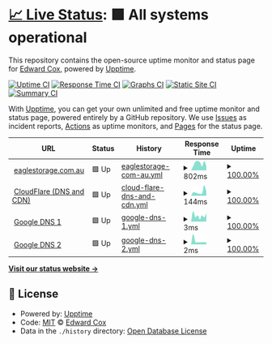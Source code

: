 # [📈 Live Status](https://eaglestorage.siteauditpro.com.au): <!--live status--> **🟩 All systems operational**

This repository contains the open-source uptime monitor and status page for [Edward Cox](https://eaglestorage.siteauditpro.com.au), powered by [Upptime](https://github.com/upptime/upptime).

[![Uptime CI](https://github.com/edwardcox/eaglestorage/workflows/Uptime%20CI/badge.svg)](https://github.com/edwardcox/eaglestorage/actions?query=workflow%3A%22Uptime+CI%22)
[![Response Time CI](https://github.com/edwardcox/eaglestorage/workflows/Response%20Time%20CI/badge.svg)](https://github.com/edwardcox/eaglestorage/actions?query=workflow%3A%22Response+Time+CI%22)
[![Graphs CI](https://github.com/edwardcox/eaglestorage/workflows/Graphs%20CI/badge.svg)](https://github.com/edwardcox/eaglestorage/actions?query=workflow%3A%22Graphs+CI%22)
[![Static Site CI](https://github.com/edwardcox/eaglestorage/workflows/Static%20Site%20CI/badge.svg)](https://github.com/edwardcox/eaglestorage/actions?query=workflow%3A%22Static+Site+CI%22)
[![Summary CI](https://github.com/edwardcox/eaglestorage/workflows/Summary%20CI/badge.svg)](https://github.com/edwardcox/eaglestorage/actions?query=workflow%3A%22Summary+CI%22)

With [Upptime](https://upptime.js.org), you can get your own unlimited and free uptime monitor and status page, powered entirely by a GitHub repository. We use [Issues](https://github.com/edwardcox/eaglestorage/issues) as incident reports, [Actions](https://github.com/edwardcox/eaglestorage/actions) as uptime monitors, and [Pages](https://eaglestorage.siteauditpro.com.au) for the status page.

<!--start: status pages-->
<!-- This summary is generated by Upptime (https://github.com/upptime/upptime) -->
<!-- Do not edit this manually, your changes will be overwritten -->
<!-- prettier-ignore -->
| URL | Status | History | Response Time | Uptime |
| --- | ------ | ------- | ------------- | ------ |
| <img alt="" src="https://eaglestorage.com.au/wp-content/uploads/2021/05/eaglelogoTRANS.png" height="13"> [eaglestorage.com.au](https://eaglestorage.com.au) | 🟩 Up | [eaglestorage-com-au.yml](https://github.com/edwardcox/eaglestorage/commits/HEAD/history/eaglestorage-com-au.yml) | <details><summary><img alt="Response time graph" src="./graphs/eaglestorage-com-au/response-time-week.png" height="20"> 802ms</summary><br><a href="https://eaglestorage.sitestatus.pro/history/eaglestorage-com-au"><img alt="Response time 675" src="https://img.shields.io/endpoint?url=https%3A%2F%2Fraw.githubusercontent.com%2Fedwardcox%2Feaglestorage%2FHEAD%2Fapi%2Feaglestorage-com-au%2Fresponse-time.json"></a><br><a href="https://eaglestorage.sitestatus.pro/history/eaglestorage-com-au"><img alt="24-hour response time 562" src="https://img.shields.io/endpoint?url=https%3A%2F%2Fraw.githubusercontent.com%2Fedwardcox%2Feaglestorage%2FHEAD%2Fapi%2Feaglestorage-com-au%2Fresponse-time-day.json"></a><br><a href="https://eaglestorage.sitestatus.pro/history/eaglestorage-com-au"><img alt="7-day response time 802" src="https://img.shields.io/endpoint?url=https%3A%2F%2Fraw.githubusercontent.com%2Fedwardcox%2Feaglestorage%2FHEAD%2Fapi%2Feaglestorage-com-au%2Fresponse-time-week.json"></a><br><a href="https://eaglestorage.sitestatus.pro/history/eaglestorage-com-au"><img alt="30-day response time 751" src="https://img.shields.io/endpoint?url=https%3A%2F%2Fraw.githubusercontent.com%2Fedwardcox%2Feaglestorage%2FHEAD%2Fapi%2Feaglestorage-com-au%2Fresponse-time-month.json"></a><br><a href="https://eaglestorage.sitestatus.pro/history/eaglestorage-com-au"><img alt="1-year response time 675" src="https://img.shields.io/endpoint?url=https%3A%2F%2Fraw.githubusercontent.com%2Fedwardcox%2Feaglestorage%2FHEAD%2Fapi%2Feaglestorage-com-au%2Fresponse-time-year.json"></a></details> | <details><summary><a href="https://eaglestorage.sitestatus.pro/history/eaglestorage-com-au">100.00%</a></summary><a href="https://eaglestorage.sitestatus.pro/history/eaglestorage-com-au"><img alt="All-time uptime 99.79%" src="https://img.shields.io/endpoint?url=https%3A%2F%2Fraw.githubusercontent.com%2Fedwardcox%2Feaglestorage%2FHEAD%2Fapi%2Feaglestorage-com-au%2Fuptime.json"></a><br><a href="https://eaglestorage.sitestatus.pro/history/eaglestorage-com-au"><img alt="24-hour uptime 100.00%" src="https://img.shields.io/endpoint?url=https%3A%2F%2Fraw.githubusercontent.com%2Fedwardcox%2Feaglestorage%2FHEAD%2Fapi%2Feaglestorage-com-au%2Fuptime-day.json"></a><br><a href="https://eaglestorage.sitestatus.pro/history/eaglestorage-com-au"><img alt="7-day uptime 100.00%" src="https://img.shields.io/endpoint?url=https%3A%2F%2Fraw.githubusercontent.com%2Fedwardcox%2Feaglestorage%2FHEAD%2Fapi%2Feaglestorage-com-au%2Fuptime-week.json"></a><br><a href="https://eaglestorage.sitestatus.pro/history/eaglestorage-com-au"><img alt="30-day uptime 100.00%" src="https://img.shields.io/endpoint?url=https%3A%2F%2Fraw.githubusercontent.com%2Fedwardcox%2Feaglestorage%2FHEAD%2Fapi%2Feaglestorage-com-au%2Fuptime-month.json"></a><br><a href="https://eaglestorage.sitestatus.pro/history/eaglestorage-com-au"><img alt="1-year uptime 99.79%" src="https://img.shields.io/endpoint?url=https%3A%2F%2Fraw.githubusercontent.com%2Fedwardcox%2Feaglestorage%2FHEAD%2Fapi%2Feaglestorage-com-au%2Fuptime-year.json"></a></details>
| <img alt="" src="https://download.logo.wine/logo/Cloudflare/Cloudflare-Logo.wine.png" height="13"> [CloudFlare (DNS and CDN)](https://cloudflare.com) | 🟩 Up | [cloud-flare-dns-and-cdn.yml](https://github.com/edwardcox/eaglestorage/commits/HEAD/history/cloud-flare-dns-and-cdn.yml) | <details><summary><img alt="Response time graph" src="./graphs/cloud-flare-dns-and-cdn/response-time-week.png" height="20"> 144ms</summary><br><a href="https://eaglestorage.sitestatus.pro/history/cloud-flare-dns-and-cdn"><img alt="Response time 166" src="https://img.shields.io/endpoint?url=https%3A%2F%2Fraw.githubusercontent.com%2Fedwardcox%2Feaglestorage%2FHEAD%2Fapi%2Fcloud-flare-dns-and-cdn%2Fresponse-time.json"></a><br><a href="https://eaglestorage.sitestatus.pro/history/cloud-flare-dns-and-cdn"><img alt="24-hour response time 100" src="https://img.shields.io/endpoint?url=https%3A%2F%2Fraw.githubusercontent.com%2Fedwardcox%2Feaglestorage%2FHEAD%2Fapi%2Fcloud-flare-dns-and-cdn%2Fresponse-time-day.json"></a><br><a href="https://eaglestorage.sitestatus.pro/history/cloud-flare-dns-and-cdn"><img alt="7-day response time 144" src="https://img.shields.io/endpoint?url=https%3A%2F%2Fraw.githubusercontent.com%2Fedwardcox%2Feaglestorage%2FHEAD%2Fapi%2Fcloud-flare-dns-and-cdn%2Fresponse-time-week.json"></a><br><a href="https://eaglestorage.sitestatus.pro/history/cloud-flare-dns-and-cdn"><img alt="30-day response time 153" src="https://img.shields.io/endpoint?url=https%3A%2F%2Fraw.githubusercontent.com%2Fedwardcox%2Feaglestorage%2FHEAD%2Fapi%2Fcloud-flare-dns-and-cdn%2Fresponse-time-month.json"></a><br><a href="https://eaglestorage.sitestatus.pro/history/cloud-flare-dns-and-cdn"><img alt="1-year response time 166" src="https://img.shields.io/endpoint?url=https%3A%2F%2Fraw.githubusercontent.com%2Fedwardcox%2Feaglestorage%2FHEAD%2Fapi%2Fcloud-flare-dns-and-cdn%2Fresponse-time-year.json"></a></details> | <details><summary><a href="https://eaglestorage.sitestatus.pro/history/cloud-flare-dns-and-cdn">100.00%</a></summary><a href="https://eaglestorage.sitestatus.pro/history/cloud-flare-dns-and-cdn"><img alt="All-time uptime 99.98%" src="https://img.shields.io/endpoint?url=https%3A%2F%2Fraw.githubusercontent.com%2Fedwardcox%2Feaglestorage%2FHEAD%2Fapi%2Fcloud-flare-dns-and-cdn%2Fuptime.json"></a><br><a href="https://eaglestorage.sitestatus.pro/history/cloud-flare-dns-and-cdn"><img alt="24-hour uptime 100.00%" src="https://img.shields.io/endpoint?url=https%3A%2F%2Fraw.githubusercontent.com%2Fedwardcox%2Feaglestorage%2FHEAD%2Fapi%2Fcloud-flare-dns-and-cdn%2Fuptime-day.json"></a><br><a href="https://eaglestorage.sitestatus.pro/history/cloud-flare-dns-and-cdn"><img alt="7-day uptime 100.00%" src="https://img.shields.io/endpoint?url=https%3A%2F%2Fraw.githubusercontent.com%2Fedwardcox%2Feaglestorage%2FHEAD%2Fapi%2Fcloud-flare-dns-and-cdn%2Fuptime-week.json"></a><br><a href="https://eaglestorage.sitestatus.pro/history/cloud-flare-dns-and-cdn"><img alt="30-day uptime 100.00%" src="https://img.shields.io/endpoint?url=https%3A%2F%2Fraw.githubusercontent.com%2Fedwardcox%2Feaglestorage%2FHEAD%2Fapi%2Fcloud-flare-dns-and-cdn%2Fuptime-month.json"></a><br><a href="https://eaglestorage.sitestatus.pro/history/cloud-flare-dns-and-cdn"><img alt="1-year uptime 99.98%" src="https://img.shields.io/endpoint?url=https%3A%2F%2Fraw.githubusercontent.com%2Fedwardcox%2Feaglestorage%2FHEAD%2Fapi%2Fcloud-flare-dns-and-cdn%2Fuptime-year.json"></a></details>
| <img alt="" src="https://upload.wikimedia.org/wikipedia/commons/thumb/5/53/Google_%22G%22_Logo.svg/800px-Google_%22G%22_Logo.svg.png" height="13"> [Google DNS 1](8.8.4.4) | 🟩 Up | [google-dns-1.yml](https://github.com/edwardcox/eaglestorage/commits/HEAD/history/google-dns-1.yml) | <details><summary><img alt="Response time graph" src="./graphs/google-dns-1/response-time-week.png" height="20"> 3ms</summary><br><a href="https://eaglestorage.sitestatus.pro/history/google-dns-1"><img alt="Response time 7" src="https://img.shields.io/endpoint?url=https%3A%2F%2Fraw.githubusercontent.com%2Fedwardcox%2Feaglestorage%2FHEAD%2Fapi%2Fgoogle-dns-1%2Fresponse-time.json"></a><br><a href="https://eaglestorage.sitestatus.pro/history/google-dns-1"><img alt="24-hour response time 3" src="https://img.shields.io/endpoint?url=https%3A%2F%2Fraw.githubusercontent.com%2Fedwardcox%2Feaglestorage%2FHEAD%2Fapi%2Fgoogle-dns-1%2Fresponse-time-day.json"></a><br><a href="https://eaglestorage.sitestatus.pro/history/google-dns-1"><img alt="7-day response time 3" src="https://img.shields.io/endpoint?url=https%3A%2F%2Fraw.githubusercontent.com%2Fedwardcox%2Feaglestorage%2FHEAD%2Fapi%2Fgoogle-dns-1%2Fresponse-time-week.json"></a><br><a href="https://eaglestorage.sitestatus.pro/history/google-dns-1"><img alt="30-day response time 6" src="https://img.shields.io/endpoint?url=https%3A%2F%2Fraw.githubusercontent.com%2Fedwardcox%2Feaglestorage%2FHEAD%2Fapi%2Fgoogle-dns-1%2Fresponse-time-month.json"></a><br><a href="https://eaglestorage.sitestatus.pro/history/google-dns-1"><img alt="1-year response time 7" src="https://img.shields.io/endpoint?url=https%3A%2F%2Fraw.githubusercontent.com%2Fedwardcox%2Feaglestorage%2FHEAD%2Fapi%2Fgoogle-dns-1%2Fresponse-time-year.json"></a></details> | <details><summary><a href="https://eaglestorage.sitestatus.pro/history/google-dns-1">100.00%</a></summary><a href="https://eaglestorage.sitestatus.pro/history/google-dns-1"><img alt="All-time uptime 100.00%" src="https://img.shields.io/endpoint?url=https%3A%2F%2Fraw.githubusercontent.com%2Fedwardcox%2Feaglestorage%2FHEAD%2Fapi%2Fgoogle-dns-1%2Fuptime.json"></a><br><a href="https://eaglestorage.sitestatus.pro/history/google-dns-1"><img alt="24-hour uptime 100.00%" src="https://img.shields.io/endpoint?url=https%3A%2F%2Fraw.githubusercontent.com%2Fedwardcox%2Feaglestorage%2FHEAD%2Fapi%2Fgoogle-dns-1%2Fuptime-day.json"></a><br><a href="https://eaglestorage.sitestatus.pro/history/google-dns-1"><img alt="7-day uptime 100.00%" src="https://img.shields.io/endpoint?url=https%3A%2F%2Fraw.githubusercontent.com%2Fedwardcox%2Feaglestorage%2FHEAD%2Fapi%2Fgoogle-dns-1%2Fuptime-week.json"></a><br><a href="https://eaglestorage.sitestatus.pro/history/google-dns-1"><img alt="30-day uptime 100.00%" src="https://img.shields.io/endpoint?url=https%3A%2F%2Fraw.githubusercontent.com%2Fedwardcox%2Feaglestorage%2FHEAD%2Fapi%2Fgoogle-dns-1%2Fuptime-month.json"></a><br><a href="https://eaglestorage.sitestatus.pro/history/google-dns-1"><img alt="1-year uptime 100.00%" src="https://img.shields.io/endpoint?url=https%3A%2F%2Fraw.githubusercontent.com%2Fedwardcox%2Feaglestorage%2FHEAD%2Fapi%2Fgoogle-dns-1%2Fuptime-year.json"></a></details>
| <img alt="" src="https://upload.wikimedia.org/wikipedia/commons/thumb/5/53/Google_%22G%22_Logo.svg/800px-Google_%22G%22_Logo.svg.png" height="13"> [Google DNS 2](8.8.8.8) | 🟩 Up | [google-dns-2.yml](https://github.com/edwardcox/eaglestorage/commits/HEAD/history/google-dns-2.yml) | <details><summary><img alt="Response time graph" src="./graphs/google-dns-2/response-time-week.png" height="20"> 2ms</summary><br><a href="https://eaglestorage.sitestatus.pro/history/google-dns-2"><img alt="Response time 6" src="https://img.shields.io/endpoint?url=https%3A%2F%2Fraw.githubusercontent.com%2Fedwardcox%2Feaglestorage%2FHEAD%2Fapi%2Fgoogle-dns-2%2Fresponse-time.json"></a><br><a href="https://eaglestorage.sitestatus.pro/history/google-dns-2"><img alt="24-hour response time 2" src="https://img.shields.io/endpoint?url=https%3A%2F%2Fraw.githubusercontent.com%2Fedwardcox%2Feaglestorage%2FHEAD%2Fapi%2Fgoogle-dns-2%2Fresponse-time-day.json"></a><br><a href="https://eaglestorage.sitestatus.pro/history/google-dns-2"><img alt="7-day response time 2" src="https://img.shields.io/endpoint?url=https%3A%2F%2Fraw.githubusercontent.com%2Fedwardcox%2Feaglestorage%2FHEAD%2Fapi%2Fgoogle-dns-2%2Fresponse-time-week.json"></a><br><a href="https://eaglestorage.sitestatus.pro/history/google-dns-2"><img alt="30-day response time 5" src="https://img.shields.io/endpoint?url=https%3A%2F%2Fraw.githubusercontent.com%2Fedwardcox%2Feaglestorage%2FHEAD%2Fapi%2Fgoogle-dns-2%2Fresponse-time-month.json"></a><br><a href="https://eaglestorage.sitestatus.pro/history/google-dns-2"><img alt="1-year response time 6" src="https://img.shields.io/endpoint?url=https%3A%2F%2Fraw.githubusercontent.com%2Fedwardcox%2Feaglestorage%2FHEAD%2Fapi%2Fgoogle-dns-2%2Fresponse-time-year.json"></a></details> | <details><summary><a href="https://eaglestorage.sitestatus.pro/history/google-dns-2">100.00%</a></summary><a href="https://eaglestorage.sitestatus.pro/history/google-dns-2"><img alt="All-time uptime 100.00%" src="https://img.shields.io/endpoint?url=https%3A%2F%2Fraw.githubusercontent.com%2Fedwardcox%2Feaglestorage%2FHEAD%2Fapi%2Fgoogle-dns-2%2Fuptime.json"></a><br><a href="https://eaglestorage.sitestatus.pro/history/google-dns-2"><img alt="24-hour uptime 100.00%" src="https://img.shields.io/endpoint?url=https%3A%2F%2Fraw.githubusercontent.com%2Fedwardcox%2Feaglestorage%2FHEAD%2Fapi%2Fgoogle-dns-2%2Fuptime-day.json"></a><br><a href="https://eaglestorage.sitestatus.pro/history/google-dns-2"><img alt="7-day uptime 100.00%" src="https://img.shields.io/endpoint?url=https%3A%2F%2Fraw.githubusercontent.com%2Fedwardcox%2Feaglestorage%2FHEAD%2Fapi%2Fgoogle-dns-2%2Fuptime-week.json"></a><br><a href="https://eaglestorage.sitestatus.pro/history/google-dns-2"><img alt="30-day uptime 100.00%" src="https://img.shields.io/endpoint?url=https%3A%2F%2Fraw.githubusercontent.com%2Fedwardcox%2Feaglestorage%2FHEAD%2Fapi%2Fgoogle-dns-2%2Fuptime-month.json"></a><br><a href="https://eaglestorage.sitestatus.pro/history/google-dns-2"><img alt="1-year uptime 100.00%" src="https://img.shields.io/endpoint?url=https%3A%2F%2Fraw.githubusercontent.com%2Fedwardcox%2Feaglestorage%2FHEAD%2Fapi%2Fgoogle-dns-2%2Fuptime-year.json"></a></details>

<!--end: status pages-->

[**Visit our status website →**](https://eaglestorage.siteauditpro.com.au)

## 📄 License

- Powered by: [Upptime](https://github.com/upptime/upptime)
- Code: [MIT](./LICENSE) © [Edward Cox](https://eaglestorage.siteauditpro.com.au)
- Data in the `./history` directory: [Open Database License](https://opendatacommons.org/licenses/odbl/1-0/)
